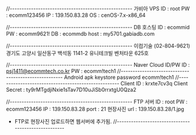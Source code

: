 //----------------------------------------------------
가비아 VPS
ID : root
PW : ecomm123456
IP : 139.150.83.28
OS : cenOS-7.x-x86_64

//----------------------------------------------------
DB 호스팅
ID : ecommid
PW : ecomm9621!
DB : ecommdb
host : my5701.gabiadb.com

//----------------------------------------------------
 이컴기술 (02-804-9621)
 경기도 고양시 일산동구 백석동
 1141-2 유니테크빌 벤처타운 625호

//----------------------------------------------------
 Naver Cloud ID/PW
ID : psj1411@ecommtech.co.kr
PW : ecomm!tech1
//-----------------------------------------------------
 Android apk keystore password
 ecomm!tech1
  //----------------------------------------------------
Client ID : krxte7cv3q
Client Secret : ty9rMTgdjiNxie1sTav7D10uJiSb0rrxtgU0Qza2

//----------------------------------------------------
FTP 서버
ID : root
PW : ecomm123456
IP : 139.150.83.28
port : 21
현장사진 url : 139.150.83.28/1.jpg 
 - FTP로 현장사진 업로드하면 웹서버에 추가됨.
//----------------------------------------------------